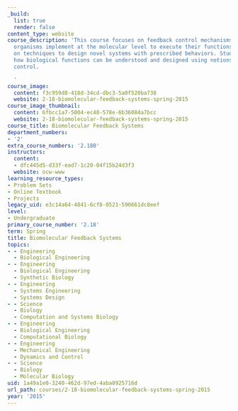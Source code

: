 ```yaml
---
_build:
  list: true
  render: false
content_type: website
course_description: 'This course focuses on feedback control mechanisms that living
  organisms implement at the molecular level to execute their functions, with emphasis
  on techniques to design novel systems with prescribed behaviors. Students will learn
  how biological functions can be understood and designed using notions from feedback
  control.

  '
course_image:
  content: f3c959d8-418d-34cd-dbc3-5a0f520ba738
  website: 2-18-biomolecular-feedback-systems-spring-2015
course_image_thumbnail:
  content: 6fbcc1a7-5004-ec48-578e-6b36084a7bcc
  website: 2-18-biomolecular-feedback-systems-spring-2015
course_title: Biomolecular Feedback Systems
department_numbers:
- '2'
extra_course_numbers: '2.180'
instructors:
  content:
  - dfc445d5-d33f-ead7-1c20-04f15b24d3f3
  website: ocw-www
learning_resource_types:
- Problem Sets
- Online Textbook
- Projects
legacy_uid: e3c14a64-4841-6cf8-0521-590661dc8eef
level:
- Undergraduate
primary_course_number: '2.18'
term: Spring
title: Biomolecular Feedback Systems
topics:
- - Engineering
  - Biological Engineering
- - Engineering
  - Biological Engineering
  - Synthetic Biology
- - Engineering
  - Systems Engineering
  - Systems Design
- - Science
  - Biology
  - Computation and Systems Biology
- - Engineering
  - Biological Engineering
  - Computational Biology
- - Engineering
  - Mechanical Engineering
  - Dynamics and Control
- - Science
  - Biology
  - Molecular Biology
uid: 1a49a1e0-3240-462d-97ed-4aba0925716d
url_path: courses/2-18-biomolecular-feedback-systems-spring-2015
year: '2015'
---
```

